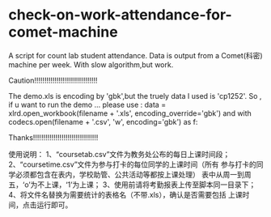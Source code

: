 # check-on-work-attendance-for-comet-machine
A script for count lab student attendance. Data is output from a Comet(科密) machine per week. With slow algorithm,but work.

Caution!!!!!!!!!!!!!!!!!!!!!!!!!!!!!!!

The demo.xls is encoding by 'gbk',but the truely data I used is 'cp1252'. So , if u want to run the demo ... 
please use :
data = xlrd.open_workbook(filename + '.xls', encoding_override='gbk')
and
with codecs.open(filename + '.csv', 'w', encoding='gbk') as f:

Thanks!!!!!!!!!!!!!!!!!!!!!!!!!!!!!!!!

使用说明：
    1、“coursetab.csv”文件为教务处公布的每日上课时间段；
    2、“coursetime.csv”文件为参与打卡的每位同学的上课时间（所有
    参与打卡的同学必须都包含在表内，学校助管、公共活动等都按上课处理）
	表中从周一到周五，‘o’为不上课，‘1’为上课；
    3、使用前请将考勤报表上传至脚本同一目录下；
    4、将文件名替换为需要统计的表格名（不带.xls），确认是否需要包括
    上课时间，点击运行即可。
    

